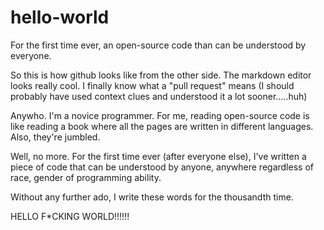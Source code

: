 # hello-world
For the first time ever, an open-source code than can be understood by everyone.

So this is how github looks like from the other side. The markdown editor looks really cool. I finally know what a "pull request" means (I should probably have used context clues and understood it a lot sooner.....huh)

Anywho. I'm a novice programmer. For me, reading open-source code is like reading a book where all the pages are written in different languages. Also, they're jumbled.

Well, no more. For the first time ever (after everyone else), I've written a piece of code that can be understood by anyone, anywhere regardless of race, gender of programming ability. 

Without any further ado, I write these words for the thousandth time.

HELLO F*CKING WORLD!!!!!!
